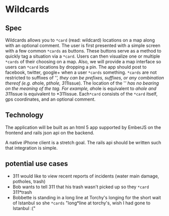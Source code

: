 # Wildcards

## Spec
Wildcards allows you to `*card` (read: wildcard) locations on a map along with an optional comment. The user is first presented with a simple screen with a few common `*cards` as buttons.  These buttons serve as a method to quickly tag a situation via a `*card`. Users can then visualize one or multiple `*cards` of their choosing on a map.  Also, we will provide a map interface so users can `*card` locations by dropping a pin. The app should post to facebook, twitter, google+ when a user `*cards` something.  `*cards` are not restricted to suffixes of '*', they can be prefixes, suffixes, or any combination thereof (e.g. a*hole, p*thole, 311*issue).  The location of the '*' has no bearing on the meaning of the tag. For example, a*hole is equivalent to *ahole and 311*issue is equivalent to *311issue. Each`*card` consists of the `*card` itself, gps coordinates, and an optional comment. 

## Technology
The application will be built as an html 5 app supported by EmberJS on the frontend and rails json api on the backend.

A native iPhone client is a stretch goal. The rails api should be written such that integration is simple.

## potential use cases
* 311 would like to view recent reports of incidents (water main damage, potholes, trash)
* Bob wants to tell 311 that his trash wasn't picked up so they `*card` 311*trash
* Bobbette is standing in a long line at Torchy's longing for the short wait of Istanbul so she `*cards` "long*line at torchy's, wish I had gone to Istanbul :("
